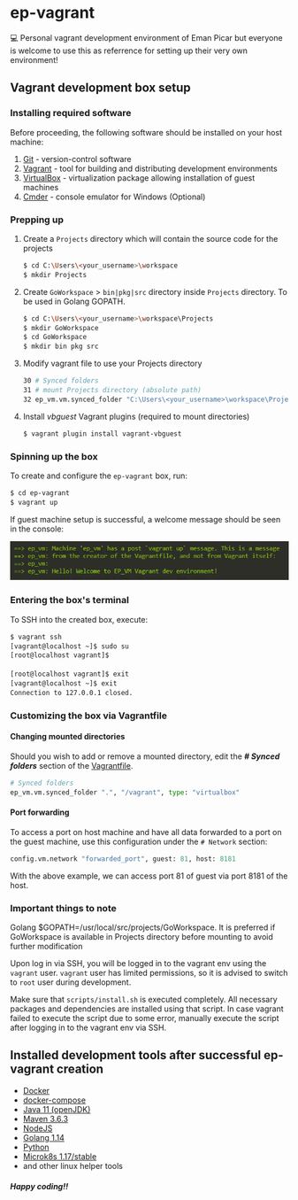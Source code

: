 # ep-vagrant

💻 Personal vagrant development environment of Eman Picar but everyone is welcome to use this as referrence for setting up their very own environment!

## Vagrant development box setup


### Installing required software

Before proceeding, the following software should be installed on your host machine:
1. [Git](https://git-scm.com/downloads) - version-control software
2. [Vagrant](https://www.vagrantup.com/docs/installation/) - tool for building and distributing development environments
3. [VirtualBox](https://www.virtualbox.org/wiki/Downloads) - virtualization package allowing installation of guest machines
4. [Cmder](http://cmder.net/#latest-version) - console emulator for Windows (Optional)


### Prepping up

1. Create a `Projects` directory which will contain the source code for the projects

    ```bash
    $ cd C:\Users\<your_username>\workspace
    $ mkdir Projects
    ```

2. Create `GoWorkspace` > `bin|pkg|src` directory inside `Projects` directory. To be used in Golang GOPATH.

    ```bash
    $ cd C:\Users\<your_username>\workspace\Projects
    $ mkdir GoWorkspace
    $ cd GoWorkspace
    $ mkdir bin pkg src
    ```
    
3. Modify vagrant file to use your Projects directory

    ```bash
    30 # Synced folders
    31 # mount Projects directory (absolute path)
    32 ep_vm.vm.synced_folder "C:\Users\<your_username>\workspace\Projects", "/usr/local/src/projects", type: "virtualbox" 
    ```

4. Install _vbguest_ Vagrant plugins (required to mount directories)

    ```bash
    $ vagrant plugin install vagrant-vbguest
    ```


### Spinning up the box

To create and configure the `ep-vagrant` box, run:

```bash
$ cd ep-vagrant
$ vagrant up
```

If guest machine setup is successful, a welcome message should be seen in the console:

![vagrant-up-result](img/ep-vagrant-created.PNG)


### Entering the box's terminal

To SSH into the created box, execute:

```bash
$ vagrant ssh
[vagrant@localhost ~]$ sudo su
[root@localhost vagrant]$ 

[root@localhost vagrant]$ exit
[vagrant@localhost ~]$ exit
Connection to 127.0.0.1 closed.
```


### Customizing the box via Vagrantfile

#### Changing mounted directories

Should you wish to add or remove a mounted directory, edit the **_# Synced folders_** section of the [Vagrantfile](Vagrantfile).

```python
# Synced folders
ep_vm.vm.synced_folder ".", "/vagrant", type: "virtualbox"
```

#### Port forwarding

To access a port on host machine and have all data forwarded to a port on the guest machine, use this configuration under the `# Network` section:

```python
config.vm.network "forwarded_port", guest: 81, host: 8181
```

With the above example, we can access port 81 of guest via port 8181 of the host.


### Important things to note

Golang $GOPATH=/usr/local/src/projects/GoWorkspace. It is preferred if GoWorkspace is available in Projects directory before mounting to avoid further modification

Upon log in via SSH, you will be logged in to the vagrant env using the `vagrant` user. `vagrant` user has limited permissions, so it is advised to switch to `root` user during development.

Make sure that `scripts/install.sh` is executed completely. All necessary packages and dependencies are installed using that script. In case vagrant failed to execute the script due to some error, manually execute the script after logging in to the vagrant env via SSH. 

## Installed development tools after successful ep-vagrant creation
 - [Docker](https://docs.docker.com/engine/install/centos/)
 - [docker-compose](https://docs.docker.com/compose/install/)
 - [Java 11 (openJDK)](https://www.oracle.com/java/technologies/javase-jdk11-downloads.html)
 - [Maven 3.6.3](https://maven.apache.org/)
 - [NodeJS](https://nodejs.org/en/)
 - [Golang 1.14](https://golang.org/)
 - [Python](https://www.python.org/)
 - [Microk8s 1.17/stable](https://microk8s.io/)
 - and other linux helper tools


##### Happy coding!!